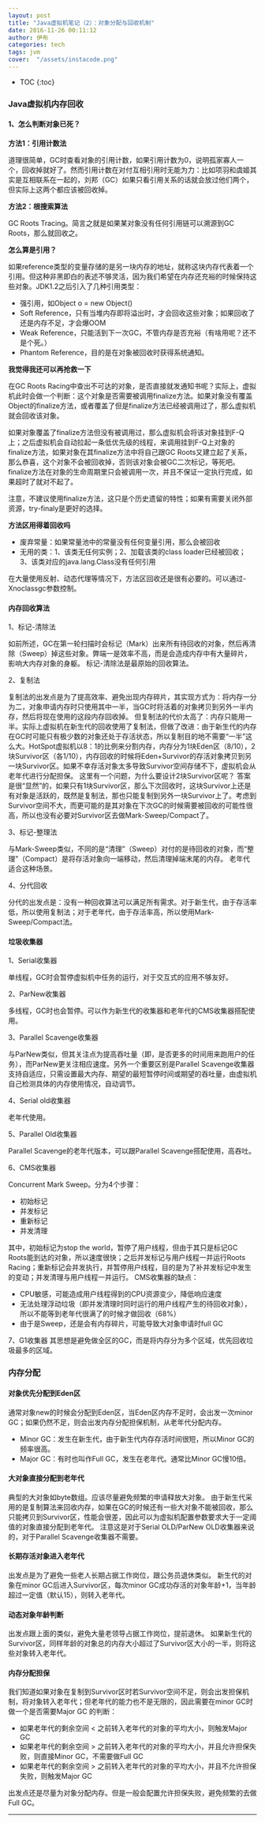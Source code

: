 ```yaml
---
layout: post
title: "Java虚拟机笔记（2）：对象分配与回收机制"
date: 2016-11-26 00:11:12
author: 伊布
categories: tech
tags: jvm
cover:  "/assets/instacode.png"
---
```


* TOC
{:toc}


### Java虚拟机内存回收

#### 1、怎么判断对象已死？

**方法1：引用计数法**

道理很简单，GC时查看对象的引用计数，如果引用计数为0，说明孤家寡人一个，回收掉就好了。然而引用计数在对付互相引用时无能为力：比如项羽和虞姬其实是互相联系在一起的，刘邦（GC）如果只看引用关系的话就会放过他们两个，但实际上这两个都应该被回收掉。

**方法2：根搜索算法**

GC Roots Tracing。简言之就是如果某对象没有任何引用链可以溯源到GC Roots，那么就回收之。

**怎么算是引用？**

如果reference类型的变量存储的是另一块内存的地址，就称这块内存代表着一个引用。但这种非黑即白的表述不够灵活，因为我们希望在内存还充裕的时候保持这些对象。JDK1.2之后引入了几种引用类型：

- 强引用，如Object o = new Object()
- Soft Reference，只有当堆内存即将溢出时，才会回收这些对象；如果回收了还是内存不足，才会爆OOM
- Weak Reference，只能活到下一次GC，不管内存是否充裕（有啥用呢？还不是个死。）
- Phantom Reference，目的是在对象被回收时获得系统通知。

**我觉得我还可以再抢救一下**

在GC Roots Racing中查出不可达的对象，是否直接就发通知书呢？实际上，虚拟机此时会做一个判断：这个对象是否需要被调用finalize方法。如果对象没有覆盖Object的finalize方法，或者覆盖了但是finalize方法已经被调用过了，那么虚拟机就会回收该对象。

如果对象覆盖了finalize方法但没有被调用过，那么虚拟机会将该对象挂到F-Q上；之后虚拟机会自动拉起一条低优先级的线程，来调用挂到F-Q上对象的finalize方法，如果对象在其finalize方法中将自己跟GC Roots又建立起了关系，那么恭喜，这个对象不会被回收掉，否则该对象会被GC二次标记，等死吧。
finalize方法在对象的生命周期里只会被调用一次，并且不保证一定执行完成，如果超时了就对不起了。

注意，不建议使用finalize方法，这只是个历史遗留的特性；如果有需要关闭外部资源，try-finaly是更好的选择。

**方法区用得着回收吗**

- 废弃常量：如果常量池中的常量没有任何变量引用，那么会被回收
- 无用的类：1、该类无任何实例；2、加载该类的class loader已经被回收；3、该类对应的java.lang.Class没有任何引用

在大量使用反射、动态代理等情况下，方法区回收还是很有必要的。可以通过-Xnoclassgc参数控制。


#### 内存回收算法

1、标记-清除法

如前所述，GC在第一轮扫描时会标记（Mark）出来所有待回收的对象，然后再清除（Sweep）掉这些对象。弊端一是效率不高，而是会造成内存中有大量碎片，影响大内存对象的身躯。
标记-清除法是最原始的回收算法。

2、复制法

复制法的出发点是为了提高效率、避免出现内存碎片，其实现方式为：将内存一分为二，对象申请内存时只使用其中一半，当GC时将活着的对象拷贝到另外一半内存，然后将现在使用的这段内存回收掉。
但复制法的代价太高了：内存只能用一半。实际上虚拟机在新生代的回收使用了复制法，但做了改进：由于新生代的内存在GC时可能只有极少数的对象还处于存活状态，所以复制目的地不需要“一半”这么大。HotSpot虚拟机以8：1的比例来分割内存，内存分为1块Eden区（8/10），2块Survivor区（各1/10），内存回收的时候将Eden+Survivor的存活对象拷贝到另一块Survivor区。如果不幸存活对象太多导致Survivor空间存储不下，虚拟机会从老年代进行分配担保。
这里有一个问题，为什么要设计2块Survivor区呢？
答案是很“显然”的，如果只有1块Survivor区，那么下次回收时，这块Survivor上还是有对象是活跃的，既然是复制法，那也只能复制到另外一块Survivor上了。考虑到Survivor空间不大，而更可能的是其对象在下次GC的时候需要被回收的可能性很高，所以也没有必要对Survivor区去做Mark-Sweep/Compact了。

3、标记-整理法

与Mark-Sweep类似，不同的是“清理”（Sweep）对付的是待回收的对象，而“整理”（Compact）是将存活对象向一端移动，然后清理掉端末尾的内存。
老年代适合这种场景。

4、分代回收

分代的出发点是：没有一种回收算法可以满足所有需求。对于新生代，由于存活率低，所以使用复制法；对于老年代，由于存活率高，所以使用Mark-Sweep/Compact法。

#### 垃圾收集器

1、Serial收集器

单线程，GC时会暂停虚拟机中任务的运行，对于交互式的应用不够友好。

2、ParNew收集器

多线程，GC时也会暂停。可以作为新生代的收集器和老年代的CMS收集器搭配使用。

3、Parallel Scavenge收集器

与ParNew类似，但其关注点为提高吞吐量（即，是否更多的时间用来跑用户的任务），而ParNew更关注相应速度。另外一个重要区别是Parallel Scavenge收集器支持自适应，只需设置最大内存、期望的最短暂停时间或期望的吞吐量，由虚拟机自己检测具体的内存使用情况，自动调节。

4、Serial old收集器

老年代使用。

5、Parallel Old收集器

Parallel Scavenge的老年代版本，可以跟Parallel Scavenge搭配使用，高吞吐。

6、CMS收集器

Concurrent Mark Sweep。分为4个步骤：

- 初始标记
- 并发标记
- 重新标记
- 并发清理

其中，初始标记为stop the world，暂停了用户线程，但由于其只是标记GC Roots能到达的对象，所以速度很快；之后并发标记与用户线程一并运行Roots Racing；重新标记会并发执行，并暂停用户线程，目的是为了补并发标记中发生的变动；并发清理与用户线程一并运行。
CMS收集器的缺点：

- CPU敏感，可能造成用户线程得到的CPU资源变少，降低响应速度
- 无法处理浮动垃圾（即并发清理时同时运行的用户线程产生的待回收对象），所以不能等到老年代很满了的时候才做回收（68%）
- 由于是Sweep，还是会有内存碎片，可能导致大对象申请时full GC

7、G1收集器
其思想是避免做全区的GC，而是将内存分为多个区域，优先回收垃圾最多的区域。

### 内存分配

#### 对象优先分配到Eden区

通常对象new的时候会分配到Eden区，当Eden区内存不足时，会出发一次minor GC；如果仍然不足，则会出发内存分配担保机制，从老年代分配内存。

- Minor GC：发生在新生代，由于新生代内存存活时间很短，所以Minor GC的频率很高。
- Major GC：有时也叫作Full GC，发生在老年代。通常比Minor GC慢10倍。

#### 大对象直接分配到老年代

典型的大对象如byte数组。应该尽量避免频繁的申请释放大对象。
由于新生代采用的是复制算法来回收内存，如果在GC的时候还有一些大对象不能被回收，那么只能拷贝到Survivor区，性能会很差，因此可以为虚拟机配置参数要求大于一定阈值的对象直接分配到老年代。
注意这是对于Serial OLD/ParNew OLD收集器来说的，对于Parallel Scavenge收集器不需要。

#### 长期存活对象进入老年代
出发点是为了避免一些老人长期占据工作岗位，跟公务员退休类似。
新生代的对象在minor GC后进入Survivor区，每次minor GC成功存活的对象年龄+1，当年龄超过一定值（默认15），则转入老年代。

#### 动态对象年龄判断
出发点跟上面的类似，避免大量老领导占据工作岗位，提前退休。
如果新生代的Survivor区，同样年龄的对象总的内存大小超过了Survivor区大小的一半，则将这些对象转入老年代。

#### 内存分配担保
我们知道如果对象在复制到Survivor区时若Survivor空间不足，则会出发担保机制，将对象转入老年代；但老年代的能力也不是无限的，因此需要在minor GC时做一个是否需要Major GC 的判断：

- 如果老年代的剩余空间 < 之前转入老年代的对象的平均大小，则触发Major GC
- 如果老年代的剩余空间 > 之前转入老年代的对象的平均大小，并且允许担保失败，则直接Minor GC，不需要做Full GC
- 如果老年代的剩余空间 > 之前转入老年代的对象的平均大小，并且不允许担保失败，则触发Major GC

出发点还是尽量为对象分配内存。但是一般会配置允许担保失败，避免频繁的去做Full GC。



---
